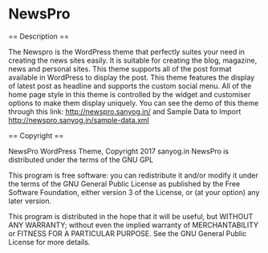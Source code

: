 # NewsPro
== Description ==

The Newspro is the WordPress theme that perfectly suites your need in creating the news sites easily. It is suitable for creating the blog, magazine, news and personal sites. This theme supports all of the post format available in WordPress to display the post. This theme features the display of latest post as headline and supports the custom social menu. All of the home page style in this theme is controlled by the widget and customiser options to make them display uniquely. You can see the demo of this theme through this link: http://newspro.sanyog.in/ and Sample Data to Import 
http://newspro.sanyog.in/sample-data.xml

== Copyright ==

NewsPro WordPress Theme, Copyright 2017 sanyog.in
NewsPro is distributed under the terms of the GNU GPL

This program is free software: you can redistribute it and/or modify it under the terms of the GNU General Public License as published by the Free Software Foundation, either version 3 of the License, or (at your option) any later version.

This program is distributed in the hope that it will be useful, but WITHOUT ANY WARRANTY; without even the implied warranty of MERCHANTABILITY or FITNESS FOR A PARTICULAR PURPOSE. See the GNU General Public License for more details.
